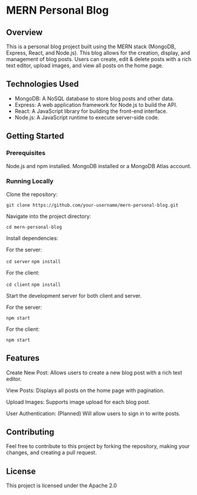 # MERN Personal Blog

## Overview

This is a personal blog project built using the MERN stack (MongoDB, Express, React, and Node.js). This blog allows for the creation, display, and management of blog posts. Users can create, edit & delete posts with a rich text editor, upload images, and view all posts on the home page.

## Technologies Used

- MongoDB: A NoSQL database to store blog posts and other data. 
- Express: A web application framework for Node.js to build the API.
- React: A JavaScript library for building the front-end interface.
- Node.js: A JavaScript runtime to execute server-side code.

## Getting Started

### Prerequisites

Node.js and npm installed.
MongoDB installed or a MongoDB Atlas account.

### Running Locally

Clone the repository:

`git clone https://github.com/your-username/mern-personal-blog.git`

Navigate into the project directory:

`cd mern-personal-blog`

Install dependencies:

For the server:

`cd server`
`npm install`

For the client:

`cd client`
`npm install`

Start the development server for both client and server.

For the server:

`npm start`

For the client:

`npm start`

## Features
Create New Post: Allows users to create a new blog post with a rich text editor.

View Posts: Displays all posts on the home page with pagination.

Upload Images: Supports image upload for each blog post.

User Authentication: (Planned) Will allow users to sign in to write posts.

## Contributing

Feel free to contribute to this project by forking the repository, making your changes, and creating a pull request.

## License
This project is licensed under the Apache 2.0